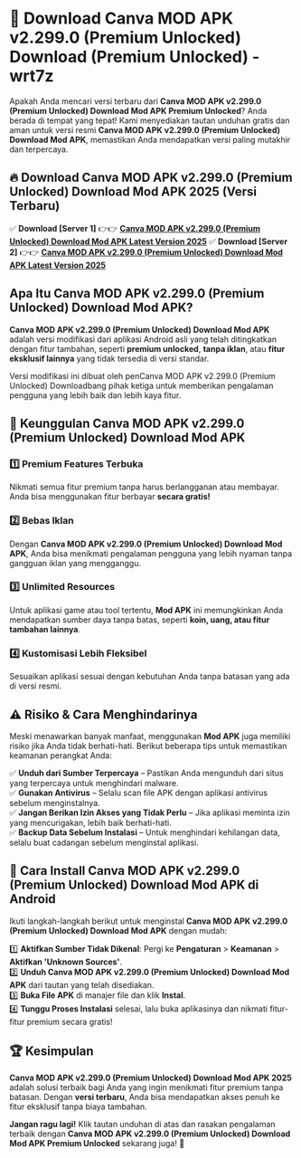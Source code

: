 # 🎯 Download Canva MOD APK v2.299.0 (Premium Unlocked) Download (Premium Unlocked) -  wrt7z

Apakah Anda mencari versi terbaru dari **Canva MOD APK v2.299.0 (Premium Unlocked) Download Mod APK Premium Unlocked**? Anda berada di tempat yang tepat! Kami menyediakan tautan unduhan gratis dan aman untuk versi resmi **Canva MOD APK v2.299.0 (Premium Unlocked) Download Mod APK**, memastikan Anda mendapatkan versi paling mutakhir dan terpercaya.

## 🔥 Download Canva MOD APK v2.299.0 (Premium Unlocked) Download Mod APK 2025 (Versi Terbaru)

✅ **Download [Server 1]** 👉👉 [**Canva MOD APK v2.299.0 (Premium Unlocked) Download Mod APK Latest Version 2025**](https://momento.my/?title=Canva_MOD_APK_v2.299.0_(Premium_Unlocked)_Download)  
✅ **Download [Server 2]** 👉👉 [**Canva MOD APK v2.299.0 (Premium Unlocked) Download Mod APK Latest Version 2025**](https://momento.my/?title=Canva_MOD_APK_v2.299.0_(Premium_Unlocked)_Download)  

## Apa Itu Canva MOD APK v2.299.0 (Premium Unlocked) Download Mod APK?

**Canva MOD APK v2.299.0 (Premium Unlocked) Download Mod APK** adalah versi modifikasi dari aplikasi Android asli yang telah ditingkatkan dengan fitur tambahan, seperti **premium unlocked**, **tanpa iklan**, atau **fitur eksklusif lainnya** yang tidak tersedia di versi standar.

Versi modifikasi ini dibuat oleh penCanva MOD APK v2.299.0 (Premium Unlocked) Downloadbang pihak ketiga untuk memberikan pengalaman pengguna yang lebih baik dan lebih kaya fitur.

## 🎯 Keunggulan Canva MOD APK v2.299.0 (Premium Unlocked) Download Mod APK

### 1️⃣ Premium Features Terbuka
Nikmati semua fitur premium tanpa harus berlangganan atau membayar. Anda bisa menggunakan fitur berbayar **secara gratis!**

### 2️⃣ Bebas Iklan
Dengan **Canva MOD APK v2.299.0 (Premium Unlocked) Download Mod APK**, Anda bisa menikmati pengalaman pengguna yang lebih nyaman tanpa gangguan iklan yang mengganggu.

### 3️⃣ Unlimited Resources
Untuk aplikasi game atau tool tertentu, **Mod APK** ini memungkinkan Anda mendapatkan sumber daya tanpa batas, seperti **koin, uang, atau fitur tambahan lainnya**.

### 4️⃣ Kustomisasi Lebih Fleksibel
Sesuaikan aplikasi sesuai dengan kebutuhan Anda tanpa batasan yang ada di versi resmi.

## ⚠️ Risiko & Cara Menghindarinya

Meski menawarkan banyak manfaat, menggunakan **Mod APK** juga memiliki risiko jika Anda tidak berhati-hati. Berikut beberapa tips untuk memastikan keamanan perangkat Anda:

✅ **Unduh dari Sumber Terpercaya** – Pastikan Anda mengunduh dari situs yang terpercaya untuk menghindari malware.  
✅ **Gunakan Antivirus** – Selalu scan file APK dengan aplikasi antivirus sebelum menginstalnya.  
✅ **Jangan Berikan Izin Akses yang Tidak Perlu** – Jika aplikasi meminta izin yang mencurigakan, lebih baik berhati-hati.  
✅ **Backup Data Sebelum Instalasi** – Untuk menghindari kehilangan data, selalu buat cadangan sebelum menginstal aplikasi.

## 📌 Cara Install Canva MOD APK v2.299.0 (Premium Unlocked) Download Mod APK di Android

Ikuti langkah-langkah berikut untuk menginstal **Canva MOD APK v2.299.0 (Premium Unlocked) Download Mod APK** dengan mudah:

1️⃣ **Aktifkan Sumber Tidak Dikenal**: Pergi ke **Pengaturan** > **Keamanan** > **Aktifkan 'Unknown Sources'**.  
2️⃣ **Unduh Canva MOD APK v2.299.0 (Premium Unlocked) Download Mod APK** dari tautan yang telah disediakan.  
3️⃣ **Buka File APK** di manajer file dan klik **Instal**.  
4️⃣ **Tunggu Proses Instalasi** selesai, lalu buka aplikasinya dan nikmati fitur-fitur premium secara gratis!

## 🏆 Kesimpulan

**Canva MOD APK v2.299.0 (Premium Unlocked) Download Mod APK 2025** adalah solusi terbaik bagi Anda yang ingin menikmati fitur premium tanpa batasan. Dengan **versi terbaru**, Anda bisa mendapatkan akses penuh ke fitur eksklusif tanpa biaya tambahan.

**Jangan ragu lagi!** Klik tautan unduhan di atas dan rasakan pengalaman terbaik dengan **Canva MOD APK v2.299.0 (Premium Unlocked) Download Mod APK Premium Unlocked** sekarang juga! 🚀
